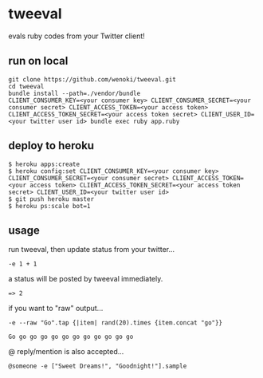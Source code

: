 tweeval
===========

evals ruby codes from your Twitter client!

run on local
-----------

    git clone https://github.com/wenoki/tweeval.git
    cd tweeval
    bundle install --path=./vendor/bundle
    CLIENT_CONSUMER_KEY=<your consumer key> CLIENT_CONSUMER_SECRET=<your consumer secret> CLIENT_ACCESS_TOKEN=<your access token> CLIENT_ACCESS_TOKEN_SECRET=<your access token secret> CLIENT_USER_ID=<your twitter user id> bundle exec ruby app.ruby

deploy to heroku
-----------

    $ heroku apps:create
    $ heroku config:set CLIENT_CONSUMER_KEY=<your consumer key> CLIENT_CONSUMER_SECRET=<your consumer secret> CLIENT_ACCESS_TOKEN=<your access token> CLIENT_ACCESS_TOKEN_SECRET=<your access token secret> CLIENT_USER_ID=<your twitter user id>
    $ git push heroku master
    $ heroku ps:scale bot=1

usage
-----------

run tweeval, then update status from your twitter...

    -e 1 + 1

a status will be posted by tweeval immediately.

    => 2

if you want to "raw" output...

    -e --raw "Go".tap {|item| rand(20).times {item.concat "go"}}

    Go go go go go go go go go go go go

@ reply/mention is also accepted...

    @someone -e ["Sweet Dreams!", "Goodnight!"].sample